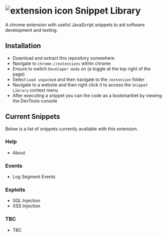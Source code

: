 # ![extension icon](./extension/icon48.png) Snippet Library

A chrome extension with useful JavaScript snippets to aid software development and testing.

## Installation

- Download and extract this repository somewhere
- Navigate to `chrome://extensions` within chrome
- Ensure to switch `Developer mode` on (a toggle at the top right of the page)
- Select `Load unpacked` and then navigate to the  `/extension` folder
- Navigate to a website and then right click it to access the `Snippet Library` context menu
- After executing a snippet you can the code as a bookmarklet by viewing the DevTools console

## Current Snippets
Below is a list of snippets currently available with this extension.

### Help

* About

### Events

* Log Segment Events

### Exploits

* SQL Injection
* XSS Injection

### TBC

* TBC
